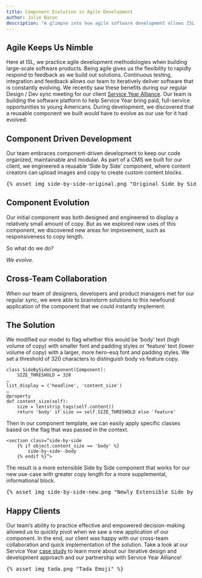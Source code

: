 ```yaml
---
title: Component Evolution in Agile Development
author: Julie Bacon
description: "A glimpse into how agile software development allows ISL Engineering to stay nimble."
---
```



## Agile Keeps Us Nimble
Here at ISL, we practice agile development methodologies when building large-scale software products. Being agile gives us the flexibility to rapidly respond to feedback as we build out solutions. Continuous testing, integration and feedback allows our team to iteratively deliver software that is constantly evolving. We recently saw these benefits during our regular Design / Dev sync meeting for our client [Service Year Alliance](https://serviceyear.org/). Our team is building the software platform to help Service Year bring paid, full-service opportunities to young Americans. During development, we discovered that a reusable component we built would have to evolve as our use for it had evolved.


## Component Driven Development
Our team embraces component-driven development to keep our code organized, maintainable and modular. As part of a CMS we built for our client, we engineered a reusable ‘Side by Side’ component, where content creators can upload images and copy to create custom content blocks.
<pre>
{% asset_img side-by-side-original.png "Original Side by Side Component" %}
</pre>


## Component Evolution
Our initial component was both designed and engineered to display a relatively small amount of copy. But as we explored new uses of this component, we discovered new areas for improvement, such as responsiveness to copy length.

So what do we do?

*We evolve.*


## Cross-Team Collaboration
When our team of designers, developers and product managers met for our regular sync, we were able to brainstorm solutions to this newfound application of the component that we could instantly implement.


## The Solution
We modified our model to flag whether this would be ‘body’ text (high volume of copy) with smaller font and padding styles or ‘feature’ text (lower volume of copy) with a larger, more hero-esq font and padding styles. We set a threshold of 320 characters to distinguish body vs feature copy.

```
class SideBySideComponent(Component):
    SIZE_THRESHOLD = 320
…
list_display = ('headline', 'content_size')
…
@property
def content_size(self):
    size = len(strip_tags(self.content))
    return 'body' if size >= self.SIZE_THRESHOLD else 'feature'
```

Then in our component template, we can easily apply specific classes based on the flag that was passed in the context.

```
<section class=”side-by-side
    {% if object.content_size == 'body' %}
        side-by-side--body
    {% endif %}”>
```

The result is a more extensible Side by Side component that works for our new use-case with greater copy length for a more supplemental, informational block.
<pre>
{% asset_img side-by-side-new.png "Newly Extensible Side by Side Component" %}
</pre>


## Happy Clients
Our team’s ability to practice effective and empowered decision-making allowed us to quickly pivot when we saw a new application of our component. In the end, our client was happy with our cross-team collaboration and quick implementation of the solution. Take a look at our Service Year [case study](https://isl.co/case-studies/service-year/) to learn more about our iterative design and development approach and our partnership with Service Year Alliance!

<pre>
{% asset_img tada.png "Tada Emoji" %}
</pre>

